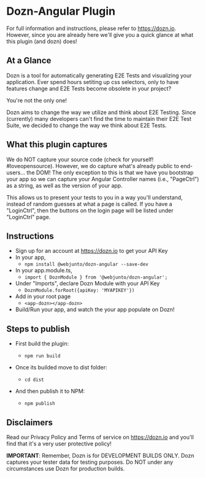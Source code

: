 # Dozn-Angular Plugin

For full information and instructions, please refer to https://dozn.io.  However, since you are already here we'll give you a quick glance at what this plugin (and dozn) does!

## At a Glance

Dozn is a tool for automatically generating E2E Tests and visualizing your application.  Ever spend hours setiting up css selectors, only to have features change and E2E Tests become obsolete in your project? 

You're not the only one!

Dozn aims to change the way we utilize and think about E2E Testing.  Since (currently) many developers can't find the time to maintain their E2E Test Suite, we decided to change the way we think about E2E Tests.

## What this plugin captures

We do NOT capture your source code (check for yourself! #loveopensource). However, we do capture what's already public to end-users... the DOM!   The only exception to this is that we have you bootstrap your app so we can capture your Angular Controller names (i.e., "PageCtrl") as a string, as well as the version of your app.

This allows us to present your tests to you in a way you'll understand, instead of random guesses at what a page is called.   If you have a "LoginCtrl", then the buttons on the login page will be listed under "LoginCtrl" page.

## Instructions

* Sign up for an account at https://dozn.io to get your API Key
* In your app, 
  * ```npm install @webjunto/dozn-angular --save-dev```
* In your app.module.ts, 
  * ```import { DoznModule } from '@webjunto/dozn-angular';```
* Under "Imports", declare Dozn Module with your API Key 
  * ```DoznModule.forRoot({apiKey: 'MYAPIKEY'})```
* Add in your root page
  * ```<app-dozn></app-dozn>```
* Build/Run your app, and watch the your app populate on Dozn!

## Steps to publish

* First build the plugin:
  * `npm run build`

* Once its builded move to dist folder:
  * `cd dist`

* And then publish it to NPM:
  * `npm publish`

## Disclaimers

Read our Privacy Policy and Terms of service on https://dozn.io and you'll find that it's a very user protective policy!

**IMPORTANT**:  Remember, Dozn is for DEVELOPMENT BUILDS ONLY.  Dozn captures your tester data for testing purposes. Do NOT under any circumstances use Dozn for production builds.
